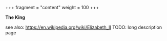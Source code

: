 +++
fragment = "content"
weight = 100
+++

**The King**

see also: https://en.wikipedia.org/wiki/Elizabeth_II
TODO: long description page
